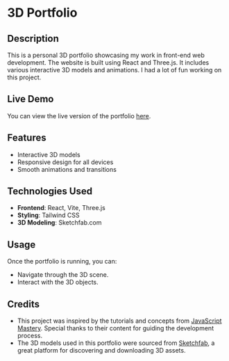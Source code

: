 # 3D Portfolio

## Description
This is a personal 3D portfolio showcasing my work in front-end web development. The website is built using React and Three.js. It includes various interactive 3D models and animations. I had a lot of fun working on this project.

## Live Demo
You can view the live version of the portfolio [here](https://justminh.com).

## Features
- Interactive 3D models
- Responsive design for all devices
- Smooth animations and transitions

## Technologies Used
- **Frontend**: React, Vite, Three.js
- **Styling**: Tailwind CSS
- **3D Modeling**: Sketchfab.com

## Usage
Once the portfolio is running, you can:

- Navigate through the 3D scene.
- Interact with the 3D objects.


## Credits

- This project was inspired by the tutorials and concepts from [JavaScript Mastery](https://www.youtube.com/c/JavaScriptMastery). Special thanks to their content for guiding the development process.
- The 3D models used in this portfolio were sourced from [Sketchfab](https://www.sketchfab.com), a great platform for discovering and downloading 3D assets.

